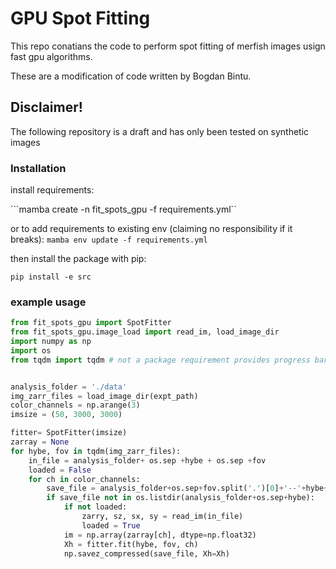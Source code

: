 # GPU Spot Fitting

This repo conatians the code to perform spot fitting of merfish images
usign fast gpu algorithms.

These are a modification of code written by Bogdan Bintu.

## Disclaimer! 

The following repository is a draft and has only been tested on synthetic images

### Installation

install requirements:

```mamba create -n fit_spots_gpu -f requirements.yml``

or to add requirements to existing env (claiming no responsibility if it breaks):
```mamba env update -f requirements.yml```

then install the package with pip:

```pip install -e src```

### example usage

```python
from fit_spots_gpu import SpotFitter
from fit_spots_gpu.image_load import read_im, load_image_dir
import numpy as np
import os
from tqdm import tqdm # not a package requirement provides progress bar


analysis_folder = './data'
img_zarr_files = load_image_dir(expt_path)
color_channels = np.arange(3)
imsize = (50, 3000, 3000)

fitter= SpotFitter(imsize)
zarray = None
for hybe, fov in tqdm(img_zarr_files):
    in_file = analysis_folder+ os.sep +hybe + os.sep +fov
    loaded = False
    for ch in color_channels:
        save_file = analysis_folder+os.sep+fov.split('.')[0]+'--'+hybe+'_fits_icol'+str(icol)+'.npz'
        if save_file not in os.listdir(analysis_folder+os.sep+hybe):
            if not loaded:
                zarry, sz, sx, sy = read_im(in_file)
                loaded = True
            im = np.array(zarray[ch], dtype=np.float32)            
            Xh = fitter.fit(hybe, fov, ch)
            np.savez_compressed(save_file, Xh=Xh)
```